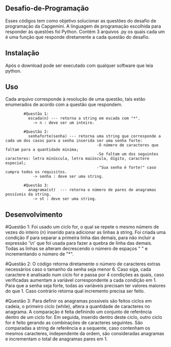 ## Desafio-de-Programação
Esses códigos tem como objetivo solucionar as questões do desafio de programação da Capgemini. A linguagem de programação escolhida para responder às questões foi Python. Contém 3 arquivos .py os quais cada um é uma função que responde diretamente a cada questão do desafio.

## Instalação
Após o download pode ser executado com qualquer software que leia python.

## Uso
Cada arquivo corresponde à resolução de uma questão, tais estão enumerados de acordo com a questão que respondem.

            #Questão 1:
              escada(n) --- retorna a string em escada com "*".
                -> n : deve ser um inteiro.
                
            #Questão 2:
              senhaforte(senha) --- retorna uma string que corresponde a cada um dos casos para a senha inserida ser uma senha forte: 
                                            -O número de caracteres que faltam para a quantidade mínima;
                                            -Se faltam um dos seguintes caracteres: letra minúscula, letra maiúscula, dígito, caractere especial;
                                            -"Sua senha é forte!" caso cumpra todos os requisitos.
                -> senha : deve ser uma string.
                
            #Questão 3:
              anagrama(st)  --- retorna o número de pares de anagramas possíveis da string.
                -> st : deve ser uma string.
              
            
## Desenvolvimento
#Questão 1:
Foi usado um ciclo for, o qual se repete o mesmo número de vezes do inteiro (n) inserido para adicionar as linhas à string. Foi criada uma condição if para separar a primeira linha das demais, para não incluir a expressão '\n' que foi usada para fazer a quebra de linha das demais. Todas as linhas se alteram decrescendo o número de espaços " " e incrementando o número de "*".

#Questão 2:
O código retorna diretamente o número de caracteres extras necessários caso o tamanho da senha seja menor 6. Caso siga, cada caractere é analisado num ciclo for e passa por 4 condições as quais, caso verificadas aumentam a variável correspondente a cada condição em 1. Para que a senha seja forte, todas as variáveis precisam ter valores maiores do que 1. Caso contrário retorna qual incremento precisa ser feito.

#Questão 3:
Para definir os anagramas possíveis são feitos ciclos em cadeia, o primeiro ciclo (while), altera a quantidade de caracteres no anagrama. A comparação é feita definindo um conjunto de referência dentro de um ciclo for. Em seguida, inserido dentro deste ciclo, outro ciclo for é feito gerando as combinações de caracteres seguintes. São comparadas a string de referência e a sequente, caso contenham os mesmos caracteres, independente da ordem, são consideradas anagramas e incrementam o total de anagramas pares em 1. 
